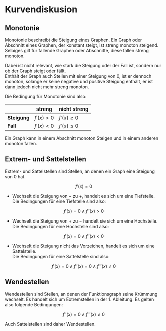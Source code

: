 # Kurvendiskusion

## Monotonie

Monotonie beschreibt die Steigung eines Graphen. Ein Graph oder Abschnitt eines Graphen, der konstant steigt, ist streng monoton steigend. Selbiges gilt für fallende Graphen oder Abschnitte, diese fallen streng monoton.

Dabei ist nicht relevant, wie stark die Steigung oder der Fall ist, sondern nur ob der Graph steigt oder fällt.  
Enthält der Graph auch Stellen mit einer Steigung von $0$, ist er dennoch monoton, solange er keine negative und positive Steigung enthält, er ist dann jedoch nicht mehr streng monoton.

Die Bedingung für Monotonie sind also:

|              | streng      | nicht streng   |
| ------------ | ----------- | -------------- |
| **Steigung** | $f'(x) > 0$ | $f'(x) \geq 0$ |
| **Fall**     | $f'(x) < 0$ | $f'(x) \leq 0$ |

Ein Graph kann in einem Abschnitt monoton Steigen und in einem anderen monoton fallen.

## Extrem- und Sattelstellen

Extrem- und Sattelstellen sind Stellen, an denen ein Graph eine Steigung von $0$ hat.

$$
f'(x) = 0
$$

- Wechselt die Steigung von $-$ zu $+$, handelt es sich um eine Tiefstelle.  
  Die Bedingungen für eine Tiefstelle sind also:

$$
f'(x) = 0 \wedge f''(x) > 0
$$

- Wechselt die Steigung von $+$ zu $-$ handelt sie sich um eine Hochstelle.  
  Die Bedingungen für eine Hochstelle sind also:

$$
f'(x) = 0 \wedge f''(x) < 0
$$

- Wechselt die Steigung nicht das Vorzeichen, handelt es sich um eine Sattelstelle.\
  Die Bedingungen für eine Sattelstelle sind also:

$$
f'(x) = 0 \wedge f''(x) = 0 \wedge f'''(x) \neq 0
$$

## Wendestellen

Wendestellen sind Stellen, an denen der Funktionsgraph seine Krümmung wechselt. Es handelt sich um Extremstellen in der 1. Ableitung. Es gelten also folgende Bedingungen:

$$
f''(x) = 0 \wedge f'''(x) \neq 0
$$

Auch Sattelstellen sind daher Wendestellen.
